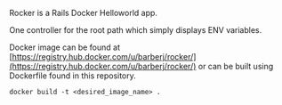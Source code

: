 Rocker is a Rails Docker Helloworld app.

One controller for the root path which simply displays ENV variables.

Docker image can be found at [https://registry.hub.docker.com/u/barberj/rocker/](https://registry.hub.docker.com/u/barberj/rocker/)
or can be built using Dockerfile found in this repository.

`docker build -t <desired_image_name> .`
